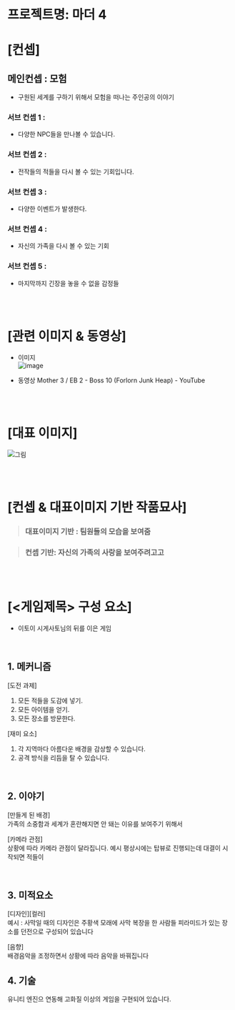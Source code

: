 # 프로젝트명: 마더 4

# [컨셉]

## 메인컨셉 : 모험

- 구원된 세계를 구하기 위해서 모험을 떠나는 주인공의 이야기

### 서브 컨셉 1 :

- 다양한 NPC들을 만나볼 수 있습니다.

### 서브 컨셉 2 :

- 전작들의 적들을 다시 볼 수 있는 기회입니다.

### 서브 컨셉 3 :

- 다양한 이벤트가 발생한다.

### 서브 컨셉 4 :

- 자신의 가족을 다시 볼 수 있는 기회

### 서브 컨셉 5 :

- 마지막까지 긴장을 놓을 수 없을 감정들

<br><br>

# [관련 이미지 & 동영상]

- 이미지  
  ![image](https://github.com/f1709/f1709.github.io/assets/147009737/1b9d8e2d-2092-49fb-9071-57e41c6c109d)

- 동영상
  Mother 3 / EB 2 - Boss 10 (Forlorn Junk Heap) - YouTube

<br><br>

# [대표 이미지]

![그림](./img/그림.png)

<br><br>

# [컨셉 & 대표이미지 기반 작품묘사]

> ### 대표이미지 기반 : 팀원들의 모습을 보여줌

> ### 컨셉 기반: 자신의 가족의 사랑을 보여주려고고

<br><br>

# [<게임제목> 구성 요소]

- 이토이 시게사토님의 뒤를 이은 게임

<br>

## 1. 메커니즘

[도전 과제]

1. 모든 적들을 도감에 넣기.
2. 모든 아이템을 얻기.
3. 모든 장소를 방문한다.

[재미 요소]

1. 각 지역마다 아름다운 배경을 감상할 수 있습니다.
2. 공격 방식을 리듬을 탈 수 있습니다.

<br>

## 2. 이야기

[만들게 된 배경]  
가족의 소중함과 세계가 혼란해지면 안 돼는 이유를 보여주기 위해서

[카메라 관점]  
상황에 따라 카메라 관점이 달라집니다. 예시 평상시에는 탑뷰로 진행되는데 대결이 시작되면 적들이

<br>

## 3. 미적요소

[디자인][컬러]  
예시 : 사막일 때의 디자인은 주황색 모래에 사막 복장을 한 사람들 피라미드가 있는 장소를 던전으로 구성되어 있습니다

[음향]  
배경음악을 조정하면서 상황에 따라 음악을 바꿔집니다
<br>

## 4. 기술

유니티 엔진으 연동해 고화질 이상의 게임을 구현되어 있습니다.
